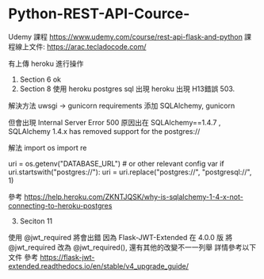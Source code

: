 # Python-REST-API-Cource-

Udemy 課程 https://www.udemy.com/course/rest-api-flask-and-python
課程線上文件: https://arac.tecladocode.com/

有上傳 heroku 進行操作

1. Section 6 ok
2. Section 8 使用 heroku postgres sql 出現 heroku 出現 H13錯誤 503.

解決方法 uwsgi -> gunicorn 
requirements 添加 SQLAlchemy, gunicorn 

但會出現 Internal Server Error 500
原因出在 SQLAlchemy==1.4.7 , SQLAlchemy 1.4.x has removed support for the postgres://

解法
import os
import re

uri = os.getenv("DATABASE_URL")  # or other relevant config var
if uri.startswith("postgres://"):
    uri = uri.replace("postgres://", "postgresql://", 1)

參考
https://help.heroku.com/ZKNTJQSK/why-is-sqlalchemy-1-4-x-not-connecting-to-heroku-postgres


3. Seciton 11

使用 @jwt_required 將會出錯 
因為 Flask-JWT-Extended 在 4.0.0 版 將  @jwt_required  改為 @jwt_required(), 還有其他的改變不一一列舉 詳情參考以下文件
參考
https://flask-jwt-extended.readthedocs.io/en/stable/v4_upgrade_guide/
